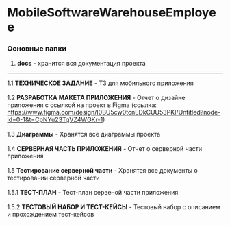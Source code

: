 # MobileSoftwareWarehouseEmployee
### Основные папки

1. **docs** - хранится вся документация проекта


-----


1.1 **ТЕХНИЧЕСКОЕ ЗАДАНИЕ** - ТЗ для мобильного приложения <br /> <br />
1.2 **РАЗРАБОТКА МАКЕТА ПРИЛОЖЕНИЯ** - Отчет о дизайне приложения с ссылкой на проект в Figma (ссылка: https://www.figma.com/design/I0BU5cw0tcnEDkCUU53PKI/Untitled?node-id=0-1&t=CpNYu23TgVZ4WGKr-1) <br /> <br />
1.3 **Диаграммы** - Хранятся все диаграммы проекта <br /> <br />
1.4 **СЕРВЕРНАЯ ЧАСТЬ ПРИЛОЖЕНИЯ** - Отчет о серверной части приложения <br /> <br />
1.5 **Тестирование серверной части** - Хранятся все документы о тестировании серверной части <br /> <br />
1.5.1 **ТЕСТ-ПЛАН** - Тест-план сервеной части приложения <br /> <br />
1.5.2 **ТЕСТОВЫЙ НАБОР И ТЕСТ-КЕЙСЫ** - Тестовый набор с описанием и прохождением тест-кейсов<br /> <br />